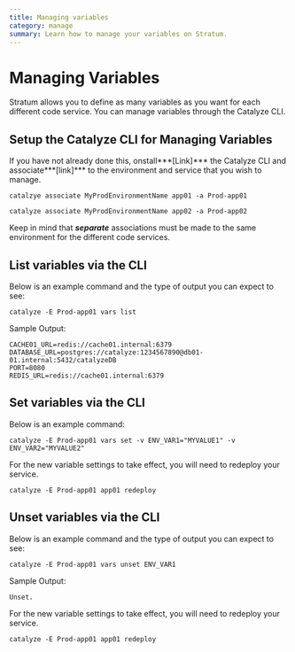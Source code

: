 ```yaml
---
title: Managing variables
category: manage
summary: Learn how to manage your variables on Stratum.
---
```


# Managing Variables

Stratum allows you to define as many variables as you want for each different code service. You can manage variables through the Catalyze CLI.

## Setup the Catalyze CLI for Managing Variables

If you have not already done this, onstall***[Link]*** the Catalyze CLI and associate***[link]*** to the environment and service that you wish to manage.

`catalzye associate MyProdEnvironmentName app01 -a Prod-app01`

`catalyze associate MyProdEnvironmentName app02 -a Prod-app02`

Keep in mind that ***separate*** associations must be made to the same environment for the different code services.

## List variables via the CLI

Below is an example command and the type of output you can expect to see:

`catalyze -E Prod-app01 vars list`

Sample Output:

```
CACHE01_URL=redis://cache01.internal:6379
DATABASE_URL=postgres://catalyze:1234567890@db01-01.internal:5432/catalyzeDB
PORT=8080
REDIS_URL=redis://cache01.internal:6379
```

## Set variables via the CLI

Below is an example command:

`catalyze -E Prod-app01 vars set -v ENV_VAR1="MYVALUE1" -v ENV_VAR2="MYVALUE2"`

For the new variable settings to take effect, you will need to redeploy your service.

`catalyze -E Prod-app01 app01 redeploy`

## Unset variables via the CLI

Below is an example command and the type of output you can expect to see:

`catalyze -E Prod-app01 vars unset ENV_VAR1`

Sample Output:

`Unset.`

For the new variable settings to take effect, you will need to redeploy your service.

`catalyze -E Prod-app01 app01 redeploy`
